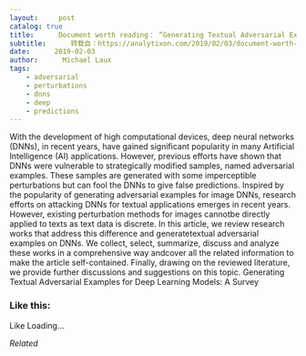 ```yaml
---
layout:     post
catalog: true
title:      Document worth reading： “Generating Textual Adversarial Examples for Deep Learning Models： A Survey”
subtitle:      转载自：https://analytixon.com/2019/02/03/document-worth-reading-generating-textual-adversarial-examples-for-deep-learning-models-a-survey/
date:      2019-02-03
author:      Michael Laux
tags:
    - adversarial
    - perturbations
    - dnns
    - deep
    - predictions
---
```


With the development of high computational devices, deep neural networks (DNNs), in recent years, have gained significant popularity in many Artificial Intelligence (AI) applications. However, previous efforts have shown that DNNs were vulnerable to strategically modified samples, named adversarial examples. These samples are generated with some imperceptible perturbations but can fool the DNNs to give false predictions. Inspired by the popularity of generating adversarial examples for image DNNs, research efforts on attacking DNNs for textual applications emerges in recent years. However, existing perturbation methods for images cannotbe directly applied to texts as text data is discrete. In this article, we review research works that address this difference and generatetextual adversarial examples on DNNs. We collect, select, summarize, discuss and analyze these works in a comprehensive way andcover all the related information to make the article self-contained. Finally, drawing on the reviewed literature, we provide further discussions and suggestions on this topic. Generating Textual Adversarial Examples for Deep Learning Models: A Survey





### Like this:

Like Loading...


*Related*

